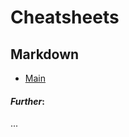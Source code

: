 # Cheatsheets

## Markdown

- [Main](https://github.com/adam-p/markdown-here/wiki/Markdown-Cheatsheet)

#### _Further_:

...
